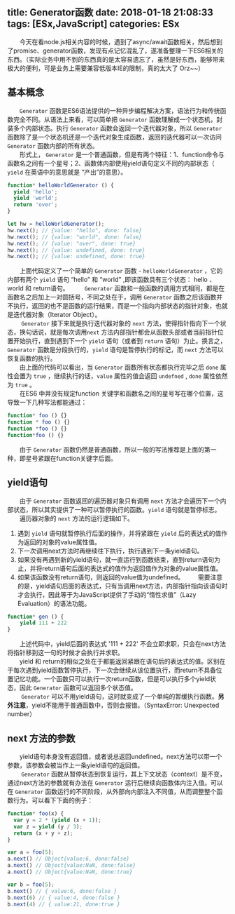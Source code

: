 title: Generator函数
date: 2018-01-18 21:08:33
tags: [ESx,JavaScript]
categories: ESx
---
&emsp;&emsp;今天在看node.js相关内容的时候，遇到了async/await函数相关，然后想到了promise、generator函数，发现有点记忆混乱了，遂准备整理一下ES6相关的东西。（实际业务中用不到的东西真的是太容易遗忘了，虽然是好东西，能够带来极大的便利，可是业务上需要兼容低版本IE的限制，真的太大了 Orz~~）
## 基本概念
&emsp;&emsp;`Generator` 函数是ES6语法提供的一种异步编程解决方案，语法行为和传统函数完全不同。从语法上来看，可以简单把 `Generator` 函数理解成一个状态机，封装多个内部状态。执行 `Generator` 函数会返回一个迭代器对象，所以 `Generator` 函数除了是一个状态机还是一个迭代对象生成函数，返回的迭代器可以一次访问 `Generator` 函数内部的所有状态。    
&emsp;&emsp;形式上， `Generator` 是一个普通函数，但是有两个特征：1、function命令与函数名之间有一个星号；2、函数体内部使用yield语句定义不同的内部状态（ `yield` 在英语中的意思就是 “产出”的意思）。    
```js
function* helloWorldGenerator () {
  yield 'hello';
  yield 'world';
  return 'over';
}

let hw = helloWorldGenerator();
hw.next(); // {value: "hello", done: false}
hw.next(); // {value: "world", done: false}
hw.next(); // {value: "over", done: true}
hw.next(); // {value: undefined, done: true}
hw.next(); // {value: undefined, done: true}
```

&emsp;&emsp;上面代码定义了一个简单的 `Generator` 函数 - `helloWorldGenerator` ，它的内部有两个 `yield` 语句 “hello” 和 “world” ,即该函数具有三个状态： hello 、 world 和 return语句。
&emsp;&emsp; `Generator` 函数和一般函数的调用方式相同，都是在函数名之后加上一对圆括号，不同之处在于，调用 `Generator` 函数之后该函数并不执行，返回的也不是函数的运行结果，而是一个指向内部状态的指针对象，也就是迭代器对象（Iterator Object）。    
&emsp;&emsp; `Generator` 接下来就是执行迭代器对象的 `next` 方法，使得指针指向下一个状态，换句话说，就是每次调用`next` 方法内部指针都会从函数头部或者当前指针位置开始执行，直到遇到下一个 `yield` 语句（或者到 `return` 语句）为止。换言之， `Generator` 函数是分段执行的，`yield` 语句是暂停执行的标记，而 `next` 方法可以恢复函数的执行。    
&emsp;&emsp;由上面的代码可以看出，当 `Generator` 函数所有状态都执行完毕之后 `done` 属性会置为 `true` ，继续执行的话，`value` 属性的值会返回 `undefned` , `done` 属性依然为 `true` 。    
&emsp;&emsp;在ES6 中并没有规定function 关键字和函数名之间的星号写在哪个位置，这导致一下几种写法都能通过：    
```js
function* foo () {}
function * foo () {}
function *foo () {}
function*foo () {}
```
&emsp;&emsp;由于 `Generator` 函数仍然是普通函数，所以一般的写法推荐是上面的第一种，即星号紧跟在function关键字后面。    
## yield语句
&emsp;&emsp;由于 `Generator` 函数返回的遍历器对象只有调用 `next` 方法才会遍历下一个内部状态，所以其实提供了一种可以暂停执行的函数。`yield` 语句就是暂停标志。    
&emsp;&emsp;遍历器对象的 `next` 方法的运行逻辑如下。    
1. 遇到 `yield` 语句就暂停执行后面的操作，并将紧跟在 `yield` 后的表达式的值作为返回的对象的value属性值。    
2. 下一次调用next方法时再继续往下执行，执行遇到下一条yield语句。
3. 如果没有再遇到新的yield语句，就一直运行到函数结束，直到return语句为止，并将return语句后面的表达式的值作为返回值作为对象的value属性值。
4. 如果该函数没有return语句，则返回的value值为undefined。
&emsp;&emsp;需要注意的是，yield语句后面的表达式，只有当调用next方法，内部指针指向该语句时才会执行，因此等于为JavaScript提供了手动的“惰性求值”（Lazy Evaluation）的语法功能。    

```js
function* gen () {
    yield 111 + 222
} 
```
&emsp;&emsp;上述代码中，yield后面的表达式 '111 + 222' 不会立即求职，只会在next方法将指针移到这一句的时候才会执行并求职。    
&emsp;&emsp;yield 和 return的相似之处在于都能返回紧跟在语句后的表达式的值。区别在于每次遇到yield函数暂停执行，下一次会继续从该位置执行，而return不具备位置记忆功能。一个函数只可以执行一次return函数，但是可以执行多个yield状态，因此 `Generator` 函数可以返回多个状态值。        
&emsp;&emsp; `Generator` 可以不用yield语句，这时就变成了一个单纯的暂缓执行函数。**另外注意**，yield不能用于普通函数中，否则会报错。（SyntaxError: Unexpected number）    
## next 方法的参数
&emsp;&emsp;yield语句本身没有返回值，或者说总返回undefined。next方法可以带一个参数，该参数会被当作上一条yield语句的返回值。    
&emsp;&emsp; `Generator` 函数从暂停状态到恢复运行，其上下文状态（context）是不变，通过next方法的参数就有办法在 `Generator` 运行后继续向函数体内注入值。可以在 `Generator` 函数运行的不同阶段，从外部向内部注入不同值，从而调整整个函数行为。可以看下下面的例子：    
```js
function* foo(x) {
  var y = 2 * (yield (x + 1));
  var z = yield (y / 3);
  return (x + y + z);
}

var a = foo(5);
a.next() // Object{value:6, done:false}
a.next() // Object{value:NaN, done:false}
a.next() // Object{value:NaN, done:true}

var b = foo(5);
b.next() // { value:6, done:false }
b.next(6) // { value:4, done:false }
b.next(4) // { value:21, done:true }
```